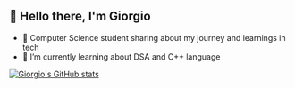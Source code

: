 ## 👋 Hello there, I'm Giorgio

<!--
**Giordi9902/Giordi9902** is a ✨ _special_ ✨ repository because its `README.md` (this file) appears on your GitHub profile.
-->
- 🔭 Computer Science student sharing about my journey and learnings in tech
- 🌱 I’m currently learning about DSA and C++ language

[![Giorgio's GitHub stats](https://github-readme-stats.vercel.app/api?username=Giordi9902&hide=stars,issues&show_icons=true&theme=radical)](https://github.com/anuraghazra/github-readme-stats)
